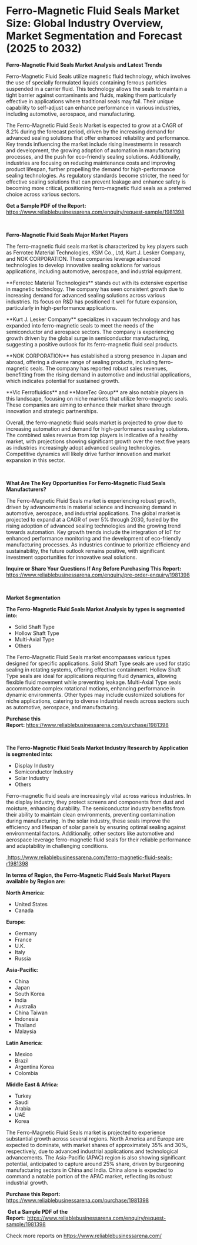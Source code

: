 <p><h1>Ferro-Magnetic Fluid Seals Market Size: Global Industry Overview, Market Segmentation and Forecast (2025 to 2032)</h1></p><p><strong>Ferro-Magnetic Fluid Seals Market Analysis and Latest Trends</strong></p>
<p><p>Ferro-Magnetic Fluid Seals utilize magnetic fluid technology, which involves the use of specially formulated liquids containing ferrous particles suspended in a carrier fluid. This technology allows the seals to maintain a tight barrier against contaminants and fluids, making them particularly effective in applications where traditional seals may fail. Their unique capability to self-adjust can enhance performance in various industries, including automotive, aerospace, and manufacturing.</p><p>The Ferro-Magnetic Fluid Seals Market is expected to grow at a CAGR of 8.2% during the forecast period, driven by the increasing demand for advanced sealing solutions that offer enhanced reliability and performance. Key trends influencing the market include rising investments in research and development, the growing adoption of automation in manufacturing processes, and the push for eco-friendly sealing solutions. Additionally, industries are focusing on reducing maintenance costs and improving product lifespan, further propelling the demand for high-performance sealing technologies. As regulatory standards become stricter, the need for effective sealing solutions that can prevent leakage and enhance safety is becoming more critical, positioning ferro-magnetic fluid seals as a preferred choice across various sectors.</p></p>
<p><strong>Get a Sample PDF of the Report:&nbsp;</strong> <a href="https://www.reliablebusinessarena.com/enquiry/request-sample/1981398?utm_campaign=2889&utm_medium=2&utm_source=Github&utm_content=ia&utm_term=02032025&utm_id=ferro-magnetic-fluid-seals">https://www.reliablebusinessarena.com/enquiry/request-sample/1981398</a></p>
<p>&nbsp;</p>
<p><strong>Ferro-Magnetic Fluid Seals Major Market Players</strong></p>
<p><p>The ferro-magnetic fluid seals market is characterized by key players such as Ferrotec Material Technologies, KSM Co., Ltd, Kurt J. Lesker Company, and NOK CORPORATION. These companies leverage advanced technologies to develop innovative sealing solutions for various applications, including automotive, aerospace, and industrial equipment.</p><p>**Ferrotec Material Technologies** stands out with its extensive expertise in magnetic technology. The company has seen consistent growth due to increasing demand for advanced sealing solutions across various industries. Its focus on R&D has positioned it well for future expansion, particularly in high-performance applications.</p><p>**Kurt J. Lesker Company** specializes in vacuum technology and has expanded into ferro-magnetic seals to meet the needs of the semiconductor and aerospace sectors. The company is experiencing growth driven by the global surge in semiconductor manufacturing, suggesting a positive outlook for its ferro-magnetic fluid seal products.</p><p>**NOK CORPORATION** has established a strong presence in Japan and abroad, offering a diverse range of sealing products, including ferro-magnetic seals. The company has reported robust sales revenues, benefitting from the rising demand in automotive and industrial applications, which indicates potential for sustained growth.</p><p>**Vic Ferrofluidics** and **MoreTec Group** are also notable players in this landscape, focusing on niche markets that utilize ferro-magnetic seals. These companies are aiming to enhance their market share through innovation and strategic partnerships.</p><p>Overall, the ferro-magnetic fluid seals market is projected to grow due to increasing automation and demand for high-performance sealing solutions. The combined sales revenue from top players is indicative of a healthy market, with projections showing significant growth over the next five years as industries increasingly adopt advanced sealing technologies. Competitive dynamics will likely drive further innovation and market expansion in this sector.</p></p>
<p>&nbsp;</p>
<p><strong>What Are The Key Opportunities For Ferro-Magnetic Fluid Seals Manufacturers?</strong></p>
<p><p>The Ferro-Magnetic Fluid Seals market is experiencing robust growth, driven by advancements in material science and increasing demand in automotive, aerospace, and industrial applications. The global market is projected to expand at a CAGR of over 5% through 2030, fueled by the rising adoption of advanced sealing technologies and the growing trend towards automation. Key growth trends include the integration of IoT for enhanced performance monitoring and the development of eco-friendly manufacturing processes. As industries continue to prioritize efficiency and sustainability, the future outlook remains positive, with significant investment opportunities for innovative seal solutions.</p></p>
<p><strong>Inquire or Share Your Questions If Any Before Purchasing This Report:</strong> <a href="https://www.reliablebusinessarena.com/enquiry/pre-order-enquiry/1981398?utm_campaign=2889&utm_medium=2&utm_source=Github&utm_content=ia&utm_term=02032025&utm_id=ferro-magnetic-fluid-seals">https://www.reliablebusinessarena.com/enquiry/pre-order-enquiry/1981398</a></p>
<p>&nbsp;</p>
<p><strong>Market Segmentation</strong></p>
<p><strong>The Ferro-Magnetic Fluid Seals Market Analysis by types is segmented into:</strong></p>
<p><ul><li>Solid Shaft Type</li><li>Hollow Shaft Type</li><li>Multi-Axial Type</li><li>Others</li></ul></p>
<p><p>The Ferro-Magnetic Fluid Seals market encompasses various types designed for specific applications. Solid Shaft Type seals are used for static sealing in rotating systems, offering effective containment. Hollow Shaft Type seals are ideal for applications requiring fluid dynamics, allowing flexible fluid movement while preventing leakage. Multi-Axial Type seals accommodate complex rotational motions, enhancing performance in dynamic environments. Other types may include customized solutions for niche applications, catering to diverse industrial needs across sectors such as automotive, aerospace, and manufacturing.</p></p>
<p><strong>Purchase this Report:&nbsp;</strong><a href="https://www.reliablebusinessarena.com/purchase/1981398?utm_campaign=2889&utm_medium=2&utm_source=Github&utm_content=ia&utm_term=02032025&utm_id=ferro-magnetic-fluid-seals">https://www.reliablebusinessarena.com/purchase/1981398</a></p>
<p>&nbsp;</p>
<p><strong>The Ferro-Magnetic Fluid Seals Market Industry Research by Application is segmented into:</strong></p>
<p><ul><li>Display Industry</li><li>Semiconductor Industry</li><li>Solar Industry</li><li>Others</li></ul></p>
<p><p>Ferro-magnetic fluid seals are increasingly vital across various industries. In the display industry, they protect screens and components from dust and moisture, enhancing durability. The semiconductor industry benefits from their ability to maintain clean environments, preventing contamination during manufacturing. In the solar industry, these seals improve the efficiency and lifespan of solar panels by ensuring optimal sealing against environmental factors. Additionally, other sectors like automotive and aerospace leverage ferro-magnetic fluid seals for their reliable performance and adaptability in challenging conditions.</p></p>
<p><a href="https://www.reliablebusinessarena.com/ferro-magnetic-fluid-seals-r1981398?utm_campaign=2889&utm_medium=2&utm_source=Github&utm_content=ia&utm_term=02032025&utm_id=ferro-magnetic-fluid-seals">&nbsp;https://www.reliablebusinessarena.com/ferro-magnetic-fluid-seals-r1981398</a></p>
<p><strong>In terms of Region, the Ferro-Magnetic Fluid Seals Market Players available by Region are:</strong></p>
<p>
    <p> <strong> North America: </strong>
        <ul>
            <li>United States</li>
            <li>Canada</li>
        </ul>
        </p> 
    <p> <strong> Europe: </strong>
        <ul>
            <li>Germany</li>
            <li>France</li>
            <li>U.K.</li>
            <li>Italy</li>
            <li>Russia</li>
        </ul>
        </p> 
    <p> <strong> Asia-Pacific: </strong>
        <ul>
            <li>China</li>
            <li>Japan</li>
            <li>South Korea</li>
            <li>India</li>
            <li>Australia</li>
            <li>China Taiwan</li>
            <li>Indonesia</li>
            <li>Thailand</li>
            <li>Malaysia</li>
        </ul>
        </p> 
    <p> <strong> Latin America: </strong>
        <ul>
            <li>Mexico</li>
            <li>Brazil</li>
            <li>Argentina Korea</li>
            <li>Colombia</li>
        </ul>
        </p> 
    <p> <strong> Middle East & Africa: </strong>
        <ul>
            <li>Turkey</li>
            <li>Saudi</li>
            <li>Arabia</li>
            <li>UAE</li>
            <li>Korea</li>
        </ul>
    </p>
    </p>
<p><p>The Ferro-Magnetic Fluid Seals market is projected to experience substantial growth across several regions. North America and Europe are expected to dominate, with market shares of approximately 35% and 30%, respectively, due to advanced industrial applications and technological advancements. The Asia-Pacific (APAC) region is also showing significant potential, anticipated to capture around 25% share, driven by burgeoning manufacturing sectors in China and India. China alone is expected to command a notable portion of the APAC market, reflecting its robust industrial growth.</p></p>
<p><strong>Purchase this Report: </strong><a href="https://www.reliablebusinessarena.com/purchase/1981398?utm_campaign=2889&utm_medium=2&utm_source=Github&utm_content=ia&utm_term=02032025&utm_id=ferro-magnetic-fluid-seals">https://www.reliablebusinessarena.com/purchase/1981398</a></p>
<p>&nbsp;<strong>Get a Sample PDF of the Report:&nbsp;&nbsp;</strong><a href="https://www.reliablebusinessarena.com/enquiry/request-sample/1981398?utm_campaign=2889&utm_medium=2&utm_source=Github&utm_content=ia&utm_term=02032025&utm_id=ferro-magnetic-fluid-seals">https://www.reliablebusinessarena.com/enquiry/request-sample/1981398</a></p>
<p><strong></strong></p>
<p>Check more reports on <a href="https://www.reliablebusinessarena.com/?utm_campaign=2889&utm_medium=2&utm_source=Github&utm_content=ia&utm_term=02032025&utm_id=ferro-magnetic-fluid-seals">https://www.reliablebusinessarena.com/</a></p>